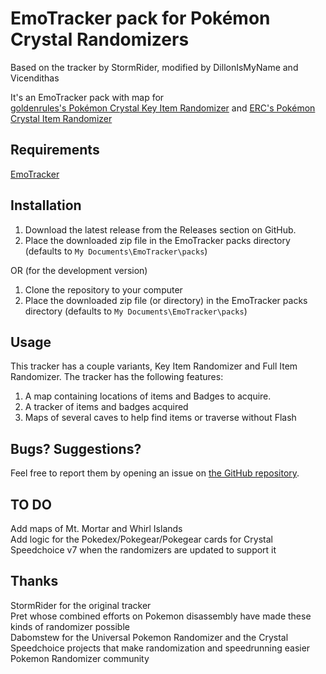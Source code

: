 # EmoTracker pack for Pokémon Crystal Randomizers

Based on the tracker by StormRider, modified by DillonIsMyName and Vicendithas

It's an EmoTracker pack with map for\
[goldenrules's Pokémon Crystal Key Item Randomizer](http://crystal-key-item-randomizer.herokuapp.com/index.html) and [ERC's Pokémon Crystal Item Randomizer](https://github.com/erudnick-cohen/Pokemon-Crystal-Item-Randomizer)

## Requirements
[EmoTracker](https://emotracker.net/)

## Installation
1. Download the latest release from the Releases section on GitHub.
2. Place the downloaded zip file in the EmoTracker packs directory (defaults to ``My Documents\EmoTracker\packs``)

OR (for the development version)

1. Clone the repository to your computer
2. Place the downloaded zip file (or directory) in the EmoTracker packs directory (defaults to ``My Documents\EmoTracker\packs``)

## Usage

This tracker has a couple variants, Key Item Randomizer and Full Item Randomizer. The tracker has the following features:

1. A map containing locations of items and Badges to acquire.
2. A tracker of items and badges acquired
3. Maps of several caves to help find items or traverse without Flash

## Bugs? Suggestions?

Feel free to report them by opening an issue on
[the GitHub repository](https://github.com/Vicendithas/pokemon-crystal-randomizer-tracker).

## TO DO
Add maps of Mt. Mortar and Whirl Islands\
Add logic for the Pokedex/Pokegear/Pokegear cards for Crystal Speedchoice v7 when the randomizers are updated to support it

## Thanks
StormRider for the original tracker\
Pret whose combined efforts on Pokemon disassembly have made these kinds of randomizer possible\
Dabomstew for the Universal Pokemon Randomizer and the Crystal Speedchoice projects that make randomization and speedrunning easier\
Pokemon Randomizer community
